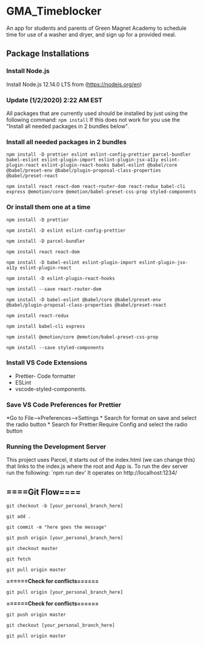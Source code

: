 # GMA_Timeblocker
An app for students and parents of Green Magnet Academy to schedule time for use of a washer and dryer, and sign up for a provided meal.

## Package Installations
### Install Node.js
Install Node.js 12.14.0 LTS from (https://nodejs.org/en)

### Update (1/2/2020) 2:22 AM EST
All packages that are currently used should be installed by just using the following command:
`npm install`
If this does not work for you use the "Install all needed packages in 2 bundles below".

### Install all needed packages in 2 bundles
`npm install -D prettier eslint eslint-config-prettier parcel-bundler babel-eslint eslint-plugin-import eslint-plugin-jsx-a11y eslint-plugin-react eslint-plugin-react-hooks babel-eslint @babel/core @babel/preset-env @babel/plugin-proposal-class-properties @babel/preset-react`

`npm install react react-dom react-router-dom react-redux babel-cli express @emotion/core @emotion/babel-preset-css-prop styled-components`

### Or install them one at a time
`npm install -D prettier`

`npm install -D eslint eslint-config-prettier`

`npm install -D parcel-bundler`

`npm install react react-dom`

`npm install -D babel-eslint eslint-plugin-import eslint-plugin-jsx-a11y eslint-plugin-react`

`npm install -D eslint-plugin-react-hooks`

`npm install --save react-router-dom`

`npm install -D babel-eslint @babel/core @babel/preset-env @babel/plugin-proposal-class-properties @babel/preset-react`

`npm install react-redux`

`npm install babel-cli express`

`npm install @emotion/core @emotion/babel-preset-css-prop`

`npm install --save styled-components`

### Install VS Code Extensions
*	Prettier- Code formatter
*	 ESLint
*	 vscode-styled-components.

### Save VS Code Preferences for Prettier
 *Go to File-->Preferences-->Settings
    * Search for format on save and select the radio button
    * Search for Prettier:Require Config and select the radio button
    
### Running the Development Server
This project uses Parcel, it starts out of the index.html (we can change this) that links to the index.js where the root and App is.  To run the dev server run the following:
`npm run dev'
It operates on http://localhost:1234/
## ====Git Flow====
`git checkout -b [your_personal_branch_here] `

`git add . `

`git commit -m "here goes the message"`

`git push origin [your_personal_branch_here] `

`git checkout master`

`git fetch`

`git pull origin master`

**======Check for conflicts======**

`git pull origin [your_personal_branch_here] `

**======Check for conflicts======**

`git push origin master`

`git checkout [your_personal_branch_here] `

`git pull origin master`

